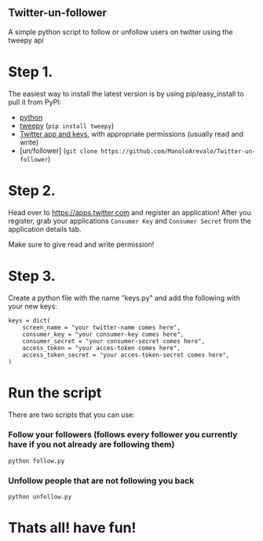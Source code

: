 ## Twitter-un-follower
A simple python script to follow or unfollow users on twitter using the tweepy api

# Step 1.
The easiest way to install the latest version is by using pip/easy_install to pull it from PyPI:
- [python](https://www.python.org/downloads/)
- [tweepy](https://github.com/tweepy/tweepy) (`pip install tweepy`)
- [Twitter app and keys](https://apps.twitter.com/), with appropriate permissions (usually read and write)
- [un/follower] (`git clone https://github.com/ManoloArevalo/Twitter-un-follower`)

# Step 2.
Head over to https://apps.twitter.com and register an application!
After you register, grab your applications ``Consumer Key`` and ``Consumer Secret`` from the application details tab.

Make sure to give read and write permission!

# Step 3.
Create a python file with the name "keys.py" and add the following with your new keys:

    keys = dict(
        screen_name = "your twitter-name comes here",
        consumer_key = "your consumer-key comes here",
        consumer_secret = "your consumer-secret comes here",
        access_token = "your acces-token comes here",
        access_token_secret = "your acces-token-secret comes here",
    )

# Run the script
There are two scripts that you can use:

### Follow your followers (follows every follower you currently have if you not already are following them)

    python follow.py
    
### Unfollow people that are not following you back

    python unfollow.py
    
# Thats all! have fun!
